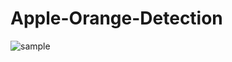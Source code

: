 # Apple-Orange-Detection


![sample](https://user-images.githubusercontent.com/43055935/199639677-f07c3aa8-702c-4340-a2ff-c73e175889d6.gif)
